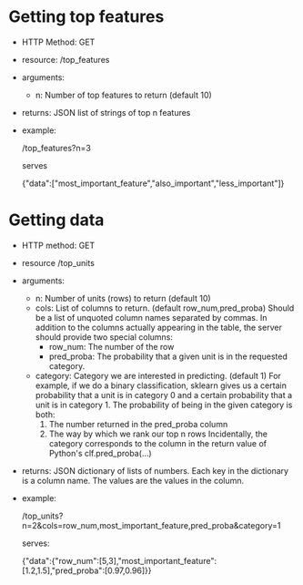 Getting top features
====================
* HTTP Method: GET
* resource: /top_features
* arguments:
    * n: Number of top features to return (default 10)
* returns: JSON list of strings of top n features
* example:
    
    /top_features?n=3
    
    serves
    
    {"data":["most_important_feature","also_important","less_important"]}
    
Getting data
============
* HTTP method: GET
* resource /top_units
* arguments:
    * n: Number of units (rows) to return (default 10)
    * cols: List of columns to return. 
      (default row_num,pred_proba)
      Should be a list of unquoted column names separated by
      commas.
      In addition to the columns actually appearing in the 
      table, the server should provide two special columns:
        * row_num: The number of the row
        * pred_proba: The probability that a given unit is in
          the requested category.
    * category: Category we are interested in predicting.
      (default 1)
      For example, if we do a binary classification, sklearn
      gives us a certain probability that a unit is in category
      0 and a certain probability that a unit is in category 1.
      The probability of being in the given category is both:
        1. The number returned in the pred_proba column
        2. The way by which we rank our top n rows
      Incidentally, the category corresponds to the column
      in the return value of Python's clf.pred_proba(...)
* returns: JSON dictionary of lists of numbers. Each key in
  the dictionary is a column name. The values are the values
  in the column.
* example:
    
    /top_units?n=2&cols=row_num,most_important_feature,pred_proba&category=1
    
    serves:
    
    {"data":{"row_num":[5,3],"most_important_feature":[1.2,1.5],"pred_proba":[0.97,0.96]}} 
